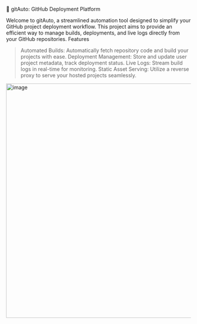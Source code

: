 🚀 gitAuto: GitHub Deployment Platform

Welcome to gitAuto, a streamlined automation tool designed to simplify your GitHub project deployment workflow. This project aims to provide an efficient way to manage builds, deployments, and live logs directly from your GitHub repositories.
Features
> Automated Builds: Automatically fetch repository code and build your projects with ease.
> Deployment Management: Store and update user project metadata, track deployment status.
> Live Logs: Stream build logs in real-time for monitoring.
> Static Asset Serving: Utilize a reverse proxy to serve your hosted projects seamlessly.


<img width="1663" height="640" alt="image" src="https://github.com/user-attachments/assets/0c59ae38-aa72-4828-b1c8-3078276e5511" />
